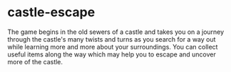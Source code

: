 # castle-escape
The game begins in the old sewers of a castle and takes you on a journey through the castle's many twists and turns as you search for a way out while learning more and more about your surroundings. You can collect useful items along the way which may help you to escape and uncover more of the castle. 
